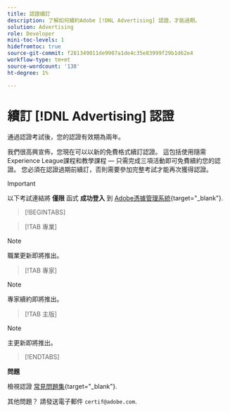 ```yaml
---
title: 認證續訂
description: 了解如何續約Adobe [!DNL Advertising] 認證，才能過期。
solution: Advertising
role: Developer
mini-toc-levels: 1
hidefromtoc: true
source-git-commit: f281349011de9907a1de4c35e83999f29b1d62e4
workflow-type: tm+mt
source-wordcount: '138'
ht-degree: 1%

---
```


# 續訂 [!DNL Advertising] 認證

通過認證考試後，您的認證有效期為兩年。

我們很高興宣佈，您現在可以以新的免費格式續訂認證。 這包括使用隨需Experience League課程和教學課程 — 只需完成三項活動即可免費續約您的認證。 您必須在認證過期前續訂，否則需要參加完整考試才能再次獲得認證。

>[!IMPORTANT]
>
>以下考試連結將 **僅限** 函式 **成功登入** 到 [Adobe憑據管理系統](http://www.certmetrics.com/adobe){target="_blank"}.

>[!BEGINTABS]

>[!TAB 專業]

>[!NOTE]
>
>職業更新即將推出。

>[!TAB 專家]

>[!NOTE]
>
>專家續約即將推出。

>[!TAB 主版]

>[!NOTE]
>
>主更新即將推出。

>[!ENDTABS]

**問題**

檢視認證 [常見問題集](https://experienceleague.adobe.com/docs/certification/certification/faq.html?lang=en){target="_blank"}.

其他問題？ 請發送電子郵件 `certif@adobe.com`.
